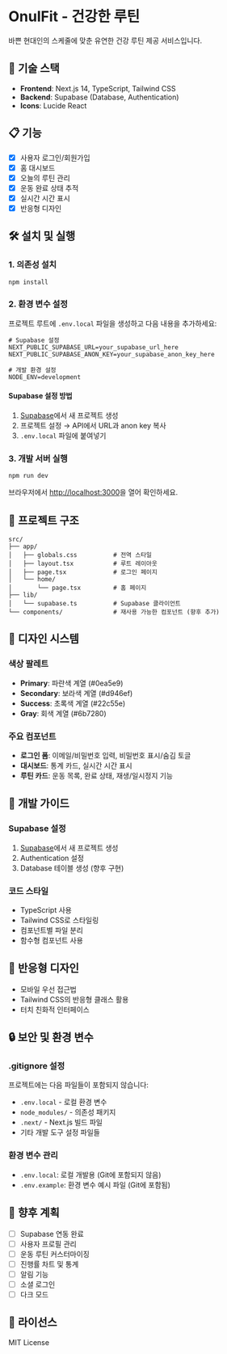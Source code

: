 # OnulFit - 건강한 루틴

바쁜 현대인의 스케줄에 맞춘 유연한 건강 루틴 제공 서비스입니다.

## 🚀 기술 스택

- **Frontend**: Next.js 14, TypeScript, Tailwind CSS
- **Backend**: Supabase (Database, Authentication)
- **Icons**: Lucide React

## 📋 기능

- [x] 사용자 로그인/회원가입
- [x] 홈 대시보드
- [x] 오늘의 루틴 관리
- [x] 운동 완료 상태 추적
- [x] 실시간 시간 표시
- [x] 반응형 디자인

## 🛠️ 설치 및 실행

### 1. 의존성 설치

```bash
npm install
```

### 2. 환경 변수 설정

프로젝트 루트에 `.env.local` 파일을 생성하고 다음 내용을 추가하세요:

```env
# Supabase 설정
NEXT_PUBLIC_SUPABASE_URL=your_supabase_url_here
NEXT_PUBLIC_SUPABASE_ANON_KEY=your_supabase_anon_key_here

# 개발 환경 설정
NODE_ENV=development
```

#### Supabase 설정 방법

1. [Supabase](https://supabase.com)에서 새 프로젝트 생성
2. 프로젝트 설정 → API에서 URL과 anon key 복사
3. `.env.local` 파일에 붙여넣기

### 3. 개발 서버 실행

```bash
npm run dev
```

브라우저에서 [http://localhost:3000](http://localhost:3000)을 열어 확인하세요.

## 📁 프로젝트 구조

```
src/
├── app/
│   ├── globals.css          # 전역 스타일
│   ├── layout.tsx           # 루트 레이아웃
│   ├── page.tsx             # 로그인 페이지
│   └── home/
│       └── page.tsx         # 홈 페이지
├── lib/
│   └── supabase.ts          # Supabase 클라이언트
└── components/              # 재사용 가능한 컴포넌트 (향후 추가)
```

## 🎨 디자인 시스템

### 색상 팔레트

- **Primary**: 파란색 계열 (#0ea5e9)
- **Secondary**: 보라색 계열 (#d946ef)
- **Success**: 초록색 계열 (#22c55e)
- **Gray**: 회색 계열 (#6b7280)

### 주요 컴포넌트

- **로그인 폼**: 이메일/비밀번호 입력, 비밀번호 표시/숨김 토글
- **대시보드**: 통계 카드, 실시간 시간 표시
- **루틴 카드**: 운동 목록, 완료 상태, 재생/일시정지 기능

## 🔧 개발 가이드

### Supabase 설정

1. [Supabase](https://supabase.com)에서 새 프로젝트 생성
2. Authentication 설정
3. Database 테이블 생성 (향후 구현)

### 코드 스타일

- TypeScript 사용
- Tailwind CSS로 스타일링
- 컴포넌트별 파일 분리
- 함수형 컴포넌트 사용

## 📱 반응형 디자인

- 모바일 우선 접근법
- Tailwind CSS의 반응형 클래스 활용
- 터치 친화적 인터페이스

## 🔒 보안 및 환경 변수

### .gitignore 설정

프로젝트에는 다음 파일들이 포함되지 않습니다:

- `.env.local` - 로컬 환경 변수
- `node_modules/` - 의존성 패키지
- `.next/` - Next.js 빌드 파일
- 기타 개발 도구 설정 파일들

### 환경 변수 관리

- `.env.local`: 로컬 개발용 (Git에 포함되지 않음)
- `.env.example`: 환경 변수 예시 파일 (Git에 포함됨)

## 🔮 향후 계획

- [ ] Supabase 연동 완료
- [ ] 사용자 프로필 관리
- [ ] 운동 루틴 커스터마이징
- [ ] 진행률 차트 및 통계
- [ ] 알림 기능
- [ ] 소셜 로그인
- [ ] 다크 모드

## 📄 라이선스

MIT License
